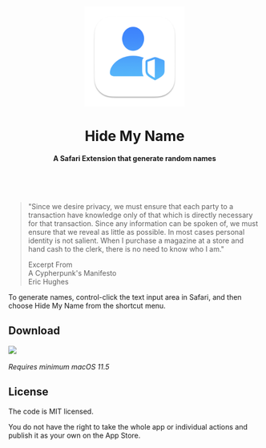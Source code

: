 <div align="center">
	<br>
	<a href="https://github.com/sebersta/Hide-My-Name">
		<img src="readmeicon.png" width="200" height="200">
	</a>
	<h1>Hide My Name</h1>
	<p>
		<b>A Safari Extension that generate random names</b>
	</p>
	<br>
	<br>
	<br>
</div>

> "Since we desire privacy, we must ensure that each party to a transaction have knowledge only of that which is directly necessary for that transaction. Since any information can be spoken of, we must ensure that we reveal as little as possible. In most cases personal identity is not salient. When I purchase a magazine at a store and hand cash to the clerk, there is no need to know who I am."
>
> Excerpt From  
> A Cypherpunk's Manifesto  
> Eric Hughes  

To generate names, control-click the text input area in Safari, and then choose Hide My Name from the shortcut menu.

## Download

[![](https://sindresorhus.com/assets/download-on-app-store-badge.svg)](https://apps.apple.com/app/id6698863478)

*Requires minimum macOS 11.5*

## License

The code is MIT licensed.

You do not have the right to take the whole app or individual actions and publish it as your own on the App Store.
